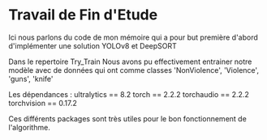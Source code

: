 # Travail de Fin d'Etude
Ici nous parlons du code de mon mémoire qui a pour but première d'abord d'implémenter une solution YOLOv8 et DeepSORT 

Dans le repertoire Try_Train 
Nous avons pu effectivement entrainer notre modèle avec de données qui ont comme classes 'NonViolence', 'Violence', 'guns', 'knife'

Les dépendances :
ultralytics == 8.2
torch == 2.2.2
torchaudio == 2.2.2
torchvision == 0.17.2

Ces différents packages sont très utiles pour le bon fonctionnement de l'algorithme. 
